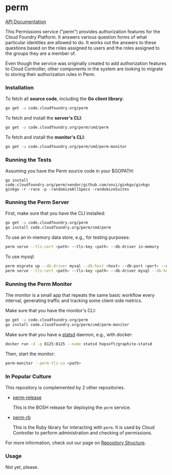 # perm

[API Documentation](https://github.com/cloudfoundry-incubator/perm/wiki/API)

This Permissions service ("perm") provides authorization features for the Cloud
Foundry Platform. It answers various question forms of what particular
identities are allowed to do. It works out the answers to these questions based
on the roles assigned to users and the roles assigned to the groups they are a
member of.

Even though the service was originally created to add authorization features to
Cloud Controller, other components in the system are looking to migrate to
storing their authorization rules in Perm.

### Installation

To fetch all **source code**, including the **Go client library**:

```bash
go get -u code.cloudfoundry.org/perm
```

To fetch and install the **server's CLI**:

```bash
go get -u code.cloudfoundry.org/perm/cmd/perm
```

To fetch and install the **monitor's CLI**:

```bash
go get -u code.cloudfoundry.org/perm/cmd/perm-monitor
```

### Running the Tests

Assuming you have the Perm source code in your $GOPATH:

```
go install code.cloudfoundry.org/perm/vendor/github.com/onsi/ginkgo/ginkgo
ginkgo -r -race -p -randomizeAllSpecs -randomizeSuites
```

### Running the Perm Server

First, make sure that you have the CLI installed:

```bash
go get -u code.cloudfoundry.org/perm
go install code.cloudfoundry.org/perm/cmd/perm
```

To use an in-memory data store, e.g., for testing purposes:

```bash
perm serve --tls-cert <path> --tls-key <path> --db-driver in-memory
```

To use mysql:
```bash
perm migrate up --db-driver mysql --db-host <host> --db-port <port> --db-username <username> --db-password <password>
perm serve --tls-cert <path> --tls-key <path> --db-driver mysql --db-host <host> --db-port <port> --db-username <username> --db-password <password>
```

### Running the Perm Monitor

The monitor is a small app that repeats the same basic workflow every interval, generating traffic and tracking some client-side metrics.

Make sure that you have the monitor's CLI:

```bash
go get -u code.cloudfoundry.org/perm
go install code.cloudfoundry.org/perm/cmd/perm-monitor
```

Make sure that you have a [statsd](https://github.com/etsy/statsd) daemon, e.g., with docker:

```bash
docker run -d -p 8125:8125 --name statsd hopsoft/graphite-statsd
```

Then, start the monitor:

```bash
perm-monitor --perm-tls-ca <path>
```

### In Popular Culture

This repository is complemented by 2 other repositories.

* [perm-release](https://github.com/cloudfoundry-incubator/perm-release)

  This is the BOSH release for deploying the `perm` service.

* [perm-rb](https://github.com/cloudfoundry-incubator/perm-rb)

  This is the Ruby library for interacting with `perm`. It is used by Cloud
  Controller to perform administration and checking of permissions.

For more information, check out our page on [Repository Structure](https://github.com/cloudfoundry-incubator/perm/wiki/Repository-structure).

### Usage

Not yet, please.
